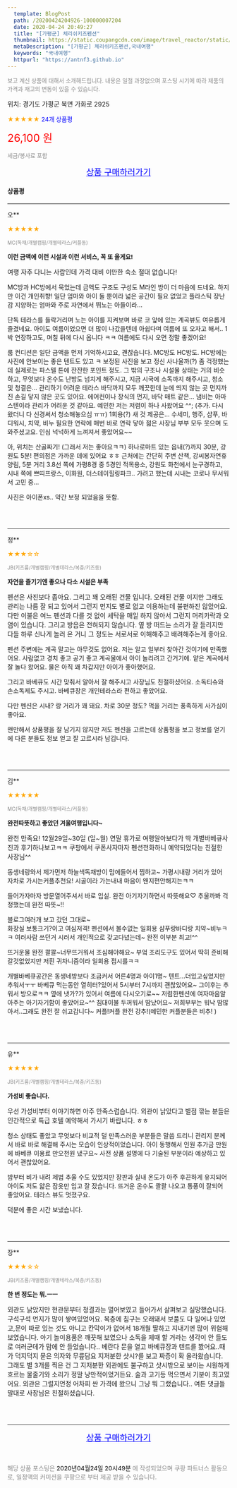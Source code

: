 ```yaml
---
  template: BlogPost
  path: /20200424204926-100000007204
  date: 2020-04-24 20:49:27
  title: "[가평군] 체리쉬키즈펜션"
  thumbnail: https://static.coupangcdn.com/image/travel_reactor/static/booking/image/pension/ddnayo/aa454b75-75c7-49b8-962a-c9ed50348edb.jpg
  metaDescription: "[가평군] 체리쉬키즈펜션,국내여행"
  keywords: "국내여행"
  httpurl: "https://antnf3.github.io"
---
```

  
<span style="color: #888;font-size:0.8rem">보고 계신 상품에 대해서 소개해드립니다.
내용은 일절 과장없으며 포스팅 시기에 따라 제품의 가격과 재고의 변동이 있을 수 있습니다.</span>
  
<span style="font-size: 0.9rem;">위치: 경기도 가평군 북면 가화로 2925</span>
  
<span style="color: orange;">★★★★★</span> <span style="color: blue;font-size: 0.85rem;">24개 상품평</span>
  
<span style="color: red;font-size: 1.5rem;">26,100 원</span>
  
<span style="color: #888;font-size:0.8rem">세금/봉사료 포함</span>





<p align="center"><a href="http://me2.do/FcjKYqnX" style="font-size: 1.2rem; color: blue;">상품 구매하러가기</a></p>

#### 상품평
  
---
  
오**
    
<span style="color: orange;">★★★★★</span>
    
<span style="color: #888;font-size:0.7rem">MC(독채/개별캠핑/개별테라스/커플동)</span>
    
<span style="font-size:0.85rem">**이런 금액에 이런 시설과 이런 서비스, 꼭 또 올게요!**</span>
    
<span style="font-size: 0.9rem;">여행 자주 다니는 사람인데
가격 대비 이만한 숙소 절대 없습니다!

MC방과 HC방에서 묵었는데
금액도 구조도 구성도 M라인 방이 더 마음에 드네요.
하지만 이건 개인취향!
일단 엄마와 아이 둘 뿐이라 넓은 공간이 필요 없었고
플라스틱 장난감 지양하는 엄마와
주로 자연에서 뛰노는 아들이라...

단독 테라스를 들락거리며 노는 아이를 지켜보며
바로 코 앞에 있는 계곡뷰도 여유롭게 즐겼네요. 
아이도 여름이었으면 더 많이 나갔을텐데 아쉽다며
여름에 또 오자고 해서..
1박 연장하고도, 며칠 뒤에 다시 옵니다 ㅋㅋ
여름에도 다시 오면 정말 좋겠어요!

룸 컨디션은 일단 금액을 먼저 기억하시고요,
괜찮습니다. MC방도 HC방도.
HC방에는 사진에 안보이는 좋은 텐트도 있고 ㅋ
보정된 사진을 보고 정신 사나울까(?) 좀 걱정했는데
실제로는 파스텔 톤에 잔잔한 포인트 정도.
그 밖의 구조나 시설물 상태는 거의 비슷하고,
무엇보다 온수도 난방도 넘치게 해주시고,
지금 시국에 소독까지 해주시고,
청소 및 청결은...
관리하기 어려운 테라스 바닥까지 모두 깨끗한데
눈에 띄지 않는 곳 먼지까진 손길 닿지 않은 곳도 있어요.
에어컨이나 장식의 먼지, 바닥 매트 같은...
냄비는 아마 스텐이라 관리가 어려운 것 같아요.
예민한 저는 저렴이 하나 사왔어요 ^^;
(추가. 다시 왔더니 다 신경써서 청소해놓으심 ㅠㅠ)
1회용(?) 새 것 제공은...
수세미, 행주, 샴푸, 바디워시, 치약, 비누
필요한 연락에 매번 바로 연락 닿아
젊은 사장님 부부 모두 웃으며 도와주셨고요.
인심 넉넉하게 느껴져서 좋았어요~~

아, 위치는 산골짜기! (그래서 저는 좋아요ㅋㅋ)
하나로마트 있는 읍내(?)까지 30분, 강원도 5분!
편의점은 가까운 데에 있어요 ㅎㅎ
근처에는 간단히 주변 산책, 강씨봉자연휴양림,
5분 거리 3.8선 쪽에 가평8경 중 5경인 적목용소,
강원도 화천에서 눈구경하고,
시내 쪽에 쁘띠프랑스, 이화원, 더스테이힐링파크..
가려고 했는데 시내는 코로나 무서워서 고민 중...

사진은 아이폰xs.. 약간 보정 되었음을 뜻함.</span>
    
<br>
<br>

---
  
정**
    
<span style="color: orange;">★★★☆☆</span>
    
<span style="color: #888;font-size:0.7rem">JB(키즈룸/개별캠핑/개별테라스/복층/키즈동)</span>
    
<span style="font-size:0.85rem">**자연을 즐기기엔 좋으나 다소 시설은 부족**</span>
    
<span style="font-size: 0.9rem;">펜션은 사진보다 좁아요. 그리고 꽤 오래된 건물 입니다.
오래된 건물 이지만 그래도 관리는 나름 잘 되고 있어서 그런지
먼지도 별로 없고 이용하는데 불편하진 않았어요.
다만 이불은 여느 펜션과 다를 것 없이 세탁을 매일
하지 않아서 그런지 머리카락과 오염이 있습니다.
그리고 방음은 전혀되지 않습니다.
옆 방 떠드는 소리가 잘 들리지만 다들 하루 신나게
놀러 온 거니 그 정도는 서로서로 이해해주고 배려해주는게 좋아요.

펜션 주변에는 계곡 말고는 아무것도 없어요.
저는 알고 일부러 찾아간 것이기에 만족했어요.
사람없고 경치 좋고 공기 좋고 계곡물에서 아이 놀리려고
간거기에. 얕은 계곡에서 잘 놀다 왔어요.
물은 아직 꽤 차갑지만 아이가 좋아했어요.

그리고 바베큐도 시간 맞춰서 알아서 잘 해주시고
사장님도 친절하셨어요. 소독티슈와 손소독제도 주시고.
바베큐장은 개인테라스라 편하고 좋았어요.

다만 펜션은 시내? 랑 거리가 꽤 돼요.
차로 30분 정도? 먹을 거리는 풍족하게 사가심이 좋아요.

왠만해서 상품평을 잘 남기지 않지만
저도 펜션을 고르는데 상품평을 보고 정보를 얻기에
다른 분들도 정보 얻고 잘 고르시라 남깁니다.</span>
    
<br>
<br>

---
  
김**
    
<span style="color: orange;">★★★★★</span>
    
<span style="color: #888;font-size:0.7rem">MC(독채/개별캠핑/개별테라스/커플동)</span>
    
<span style="font-size:0.85rem">**완전따뜻하고 좋았던 겨울여행입니다~**</span>
    
<span style="font-size: 0.9rem;">완전 만족요!
12월29일~30일 (일~월)
연말 휴가로 여행알아보다가 딱 개별바베큐사진과 후기하나보고ㅋㅋ
쿠팡에서 쿠폰사자마자 폔션전화하니 예약되었다는 친절한 사장님^^

동생네랑와서 제가먼저 하늘색독채방이 맘에들어서 찜하고~
가평시내랑 거리가 있어 자차로 가시는커플추천요!
시골이라 가는내내 마음이 왠지편안해지는ㅋㅋ

들어가자마자 방문열어주셔서 바로 입실.
완전 아기자기하면서 따뜻해요♡
추울까봐 걱정했는데 완전 따뜻~!!

블로그여러개 보고 갔던 그대로~  
화장실 보통크기?이고 여심저격!
폔션에서 볼수없는 일회용 샴푸랑바디랑 치약~비누ㅋㅋ
여러사람 쓰던거 시러서 개인적으로 갖고다녔는데~
완전 이부분 최고!^^

뜨거운물 완전 콸콸~너무뜨거워서 조심해야해요~
부엌 조리도구도 있어서 딱히 준비해갈것없었지만 저흰 귀차니즘이라 일회용 접시를ㅋㅋ

개별바베큐공간은 동생네방보다 조금커서 어른4명과 아이1명~
텐트...더있고싶었지만 추워서ㅜㅜ
바베큐 먹는동안 열히터?있어서 5시부터 7시까지 괜찮았어요~
그이후는 추워서 방으로ㅋㅋ
옆에 냇가?가 있어서 여름에 다시오기로~~
저렴한펜션에 여자마음알아주는 아기자기함이 좋았어요~^^
침대이불 두꺼워서 땀났어요~
저희부부는 워낙 땀많아서..그래도 완전 잘 쉬고갑니다~
커플!커플 완전 강추!(예민한 커플분들은 비추! )</span>
    
<br>
<br>

---
  
유**
    
<span style="color: orange;">★★★★★</span>
    
<span style="color: #888;font-size:0.7rem">JB(키즈룸/개별캠핑/개별테라스/복층/키즈동)</span>
    
<span style="font-size:0.85rem">**가성비 좋습니다.**</span>
    
<span style="font-size: 0.9rem;">우선 가성비부터 이야기하면 아주 만족스럽습니다. 외관이 낡았다고 별점 깎는 분들은 인간적으로 특급 호텔 예약해서 가시기 바랍니다. ㅎㅎ

청소 상태도 좋았고 무엇보다 비교적 덜 만족스러운 부분들은 말씀 드리니 관리지 분께서 바로 바로 해결해 주시는 모습이 인상적이었습니다. 아이 동행해서 인원 추가금 만원에 바베큐 이용료 만오천원 냈구요~ 사전 상품 설명에 다 기술된 부분이라 예상하고 있어서 괜찮았어요. 

밤부터 비가 내려 제법 추울 수도 있었지만 장판과 실내 온도가 아주 후끈하게 유지되어 아이도 저도 얇은 잠옷만 입고 잘 잤습니다. 뜨거운 온수도 콸콸 나오고 통풍이 잘되어 좋았어요. 테라스 뷰도 멋졌구요.

덕분에 좋은 시간 보냈습니다.</span>
    
<br>
<br>

---
  
장**
    
<span style="color: orange;">★★★☆☆</span>
    
<span style="color: #888;font-size:0.7rem">JB(키즈룸/개별캠핑/개별테라스/복층/키즈동)</span>
    
<span style="font-size:0.85rem">**한 번 정도는 뭐.ㅡㅡ**</span>
    
<span style="font-size: 0.9rem;">외관도 낡았지만 현관문부터 청결과는 멀어보였고 들어가서
살펴보고 실망했습니다.구석구석 먼지가 많이 쌓여있었어요.
복층에 침구는 오래돼서 보풀도 다 일어나 있었고,문이 따로 있는 것도 아니고 칸막이가 없어서 18개월 딸하고 지내기엔 많이 위험해 보였습니다.
아기 놀이용품은 깨끗해 보였으나 소독을 제때 할 거라는 생각이 안 들도로 여러군데가 맘에 안 들었습니다..
베란다 문을 열고 바베큐장과 텐트를 봤어요..때가 덕지덕지 묻은 의자와 무릎담요 지저분한 샷시?를 보고 짜증이 확 올라왔습니다.
그래도 별 3개를 찍은 건 그 지저분한 외관에도 불구하고 샷시밖으로 보이는 시원하게 흐르는 물줄기와 소리가 정말 낭만적이었거든요.
술과 고기등 먹으면서 기분이 최고였어요.
 외관은 그럴지언정 어차피 싼 가격에 왔으니 그냥 뭐 그랬습니다..
여튼 댓글들 말대로 사장님은 친절하셨습니다.</span>
    
<br>
<br>


  
---
  
<p align="center"><a href="http://me2.do/FcjKYqnX" style="font-size: 1.2rem; color: blue;">상품 구매하러가기</a></p>
  
<br>
  
<span style="font-size: 0.85rem; color: #888;">해당 상품 포스팅은 <span style="color: #000;"> 2020년04월24일 20시49분 </span> 에 작성되었으며 쿠팡 파트너스 활동으로, 일정액의 커미션을 쿠팡으로 부터 제공 받을 수 있습니다.</span>